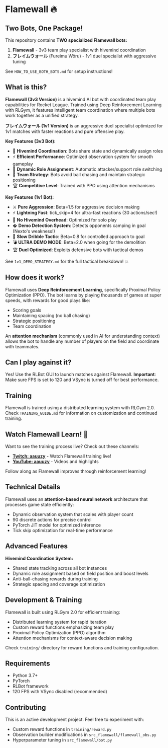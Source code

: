 # Flamewall 🔥

## Two Bots, One Package!

This repository contains **TWO specialized Flamewall bots:**

1. **Flamewall** - 3v3 team play specialist with hivemind coordination
2. **フレイムウォール** (Fureimu Wōru) - 1v1 duel specialist with aggressive tuning

See `HOW_TO_USE_BOTH_BOTS.md` for setup instructions!

## What is this?

**Flamewall (3v3 Version)** is a hivemind AI bot with coordinated team play capabilities for Rocket League.
Trained using Deep Reinforcement Learning with RLGym, it features intelligent team coordination where multiple bots work together as a unified strategy.

**フレイムウォール (1v1 Version)** is an aggressive duel specialist optimized for 1v1 matches with faster reactions and pure offensive play.

**Key Features (3v3 Bot):**
- 🧠 **Hivemind Coordination**: Bots share state and dynamically assign roles
- ⚡ **Efficient Performance**: Optimized observation system for smooth gameplay
- 🎯 **Dynamic Role Assignment**: Automatic attacker/support role switching
- 🤝 **Team Strategy**: Bots avoid ball chasing and maintain strategic positioning
- 🏆 **Competitive Level**: Trained with PPO using attention mechanisms

**Key Features (1v1 Bot):**
- ⚔️ **Pure Aggression**: Beta=1.5 for aggressive decision making
- ⚡ **Lightning Fast**: tick_skip=4 for ultra-fast reactions (30 actions/sec!)
- 🎯 **No Hivemind Overhead**: Optimized for solo play
- � **Demo Detection System**: Detects opponents camping in goal (Nexto's weakness!)
- 🐌 **Slow Dribble Tactic**: Beta=0.8 for controlled approach to goal
- 💣 **ULTRA DEMO MODE**: Beta=2.0 when going for the demolition
- 🏆 **Duel Optimized**: Exploits defensive bots with tactical demos

See `1v1_DEMO_STRATEGY.md` for the full tactical breakdown! 💥

## How does it work?

Flamewall uses **Deep Reinforcement Learning**, specifically Proximal Policy Optimization (PPO).
The bot learns by playing thousands of games at super speeds, with rewards for good plays like:
- Scoring goals
- Maintaining spacing (no ball chasing)
- Strategic positioning
- Team coordination

An **attention mechanism** (commonly used in AI for understanding context) allows the bot to handle any number of players on the field and coordinate with teammates.

## Can I play against it? 

Yes! Use the RLBot GUI to launch matches against Flamewall.
**Important**: Make sure FPS is set to 120 and VSync is turned off for best performance.

## Training

Flamewall is trained using a distributed learning system with RLGym 2.0.
Check `TRAINING_GUIDE.md` for information on customization and continued training.

## Watch Flamewall Learn! 🎥

Want to see the training process live? Check out these channels:

- **[Twitch: aauuzy](https://www.twitch.tv/aauuzy)** - Watch Flamewall training live!
- **[YouTube: aauuzy](https://www.youtube.com/@aauuzy)** - Videos and highlights

Follow along as Flamewall improves through reinforcement learning!

## Technical Details

Flamewall uses an **attention-based neural network** architecture that processes game state efficiently:
- Dynamic observation system that scales with player count
- 90 discrete actions for precise control
- PyTorch JIT model for optimized inference
- Tick skip optimization for real-time performance

## Advanced Features

**Hivemind Coordination System:**
- Shared state tracking across all bot instances
- Dynamic role assignment based on field position and boost levels
- Anti-ball-chasing rewards during training
- Strategic spacing and coverage optimization

## Development & Training

Flamewall is built using RLGym 2.0 for efficient training:
- Distributed learning system for rapid iteration
- Custom reward functions emphasizing team play
- Proximal Policy Optimization (PPO) algorithm
- Attention mechanisms for context-aware decision making

Check `training/` directory for reward functions and training configuration.

## Requirements

- Python 3.7+
- PyTorch
- RLBot framework
- 120 FPS with VSync disabled (recommended)

## Contributing

This is an active development project. Feel free to experiment with:
- Custom reward functions in `training/reward.py`
- Observation builder modifications in `src_flamewall/flamewall_obs.py`
- Hyperparameter tuning in `src_flamewall/bot.py`



